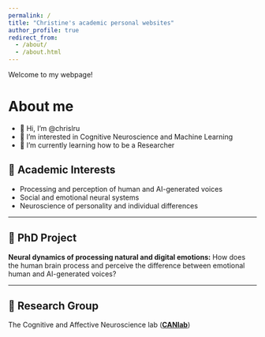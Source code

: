 ```yaml
---
permalink: /
title: "Christine's academic personal websites"
author_profile: true
redirect_from: 
  - /about/ 
  - /about.html
---
```


Welcome to my webpage! 

About me
======
* 👋 Hi, I’m @chrislru
* 👀 I’m interested in Cognitive Neuroscience and Machine Learning
* 🌱 I’m currently learning how to be a Researcher


## 🧠 Academic Interests

* Processing and perception of human and AI-generated voices
* Social and emotional neural systems
* Neuroscience of personality and individual differences

---

## 🔬 PhD Project

**Neural dynamics of processing natural and digital emotions:** How does the human brain process and perceive the difference between emotional human and AI-generated voices?

---

## 👥 Research Group

The Cognitive and Affective Neuroscience lab ([**CANlab**](https://caneuro.github.io/))


